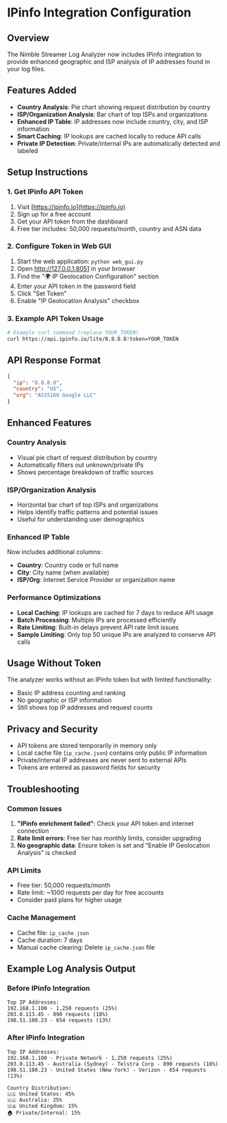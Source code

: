 # IPinfo Integration Configuration

## Overview
The Nimble Streamer Log Analyzer now includes IPinfo integration to provide enhanced geographic and ISP analysis of IP addresses found in your log files.

## Features Added
- **Country Analysis**: Pie chart showing request distribution by country
- **ISP/Organization Analysis**: Bar chart of top ISPs and organizations
- **Enhanced IP Table**: IP addresses now include country, city, and ISP information
- **Smart Caching**: IP lookups are cached locally to reduce API calls
- **Private IP Detection**: Private/internal IPs are automatically detected and labeled

## Setup Instructions

### 1. Get IPinfo API Token
1. Visit [https://ipinfo.io](https://ipinfo.io)
2. Sign up for a free account
3. Get your API token from the dashboard
4. Free tier includes: 50,000 requests/month, country and ASN data

### 2. Configure Token in Web GUI
1. Start the web application: `python web_gui.py`
2. Open http://127.0.0.1:8051 in your browser
3. Find the "🌍 IP Geolocation Configuration" section
4. Enter your API token in the password field
5. Click "Set Token"
6. Enable "IP Geolocation Analysis" checkbox

### 3. Example API Token Usage
```bash
# Example curl command (replace YOUR_TOKEN)
curl https://api.ipinfo.io/lite/8.8.8.8?token=YOUR_TOKEN
```

## API Response Format
```json
{
  "ip": "8.8.8.8",
  "country": "US",
  "org": "AS15169 Google LLC"
}
```

## Enhanced Features

### Country Analysis
- Visual pie chart of request distribution by country
- Automatically filters out unknown/private IPs
- Shows percentage breakdown of traffic sources

### ISP/Organization Analysis  
- Horizontal bar chart of top ISPs and organizations
- Helps identify traffic patterns and potential issues
- Useful for understanding user demographics

### Enhanced IP Table
Now includes additional columns:
- **Country**: Country code or full name
- **City**: City name (when available)
- **ISP/Org**: Internet Service Provider or organization name

### Performance Optimizations
- **Local Caching**: IP lookups are cached for 7 days to reduce API usage
- **Batch Processing**: Multiple IPs are processed efficiently
- **Rate Limiting**: Built-in delays prevent API rate limit issues
- **Sample Limiting**: Only top 50 unique IPs are analyzed to conserve API calls

## Usage Without Token
The analyzer works without an IPinfo token but with limited functionality:
- Basic IP address counting and ranking
- No geographic or ISP information
- Still shows top IP addresses and request counts

## Privacy and Security
- API tokens are stored temporarily in memory only
- Local cache file (`ip_cache.json`) contains only public IP information
- Private/internal IP addresses are never sent to external APIs
- Tokens are entered as password fields for security

## Troubleshooting

### Common Issues
1. **"IPinfo enrichment failed"**: Check your API token and internet connection
2. **Rate limit errors**: Free tier has monthly limits, consider upgrading
3. **No geographic data**: Ensure token is set and "Enable IP Geolocation Analysis" is checked

### API Limits
- Free tier: 50,000 requests/month
- Rate limit: ~1000 requests per day for free accounts
- Consider paid plans for higher usage

### Cache Management
- Cache file: `ip_cache.json`
- Cache duration: 7 days
- Manual cache clearing: Delete `ip_cache.json` file

## Example Log Analysis Output

### Before IPinfo Integration
```
Top IP Addresses:
192.168.1.100 - 1,250 requests (25%)
203.0.113.45 - 890 requests (18%)
198.51.100.23 - 654 requests (13%)
```

### After IPinfo Integration
```
Top IP Addresses:
192.168.1.100 - Private Network - 1,250 requests (25%)
203.0.113.45 - Australia (Sydney) - Telstra Corp - 890 requests (18%) 
198.51.100.23 - United States (New York) - Verizon - 654 requests (13%)

Country Distribution:
🇺🇸 United States: 45%
🇦🇺 Australia: 25% 
🇬🇧 United Kingdom: 15%
🏠 Private/Internal: 15%
```
